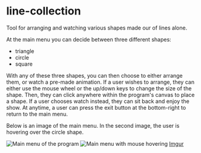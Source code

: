# line-collection
Tool for arranging and watching various shapes made our of lines alone.

At the main menu you can decide between three different shapes: 

* triangle 
* circle 
* square 

With any of these three shapes, you can then choose to either arrange them, or watch a pre-made animation. If a user wishes to arrange, they can either use the mouse wheel or the up/down keys to change the size of the shape. Then, they can click anywhere within the program's canvas to place a shape. If a user chooses watch instead, they can sit back and enjoy the show. At anytime, a user can press the exit button at the bottom-right to return to the main menu.

Below is an image of the main menu. In the second image, the user is hovering over the circle shape. 

![Main menu of the program](https://imgur.com/wMdM7YQ)
![Main menu with mouse hovering](https://imgur.com/tlCB1bI)
[Imgur](https://i.imgur.com/tlCB1bI.png)

